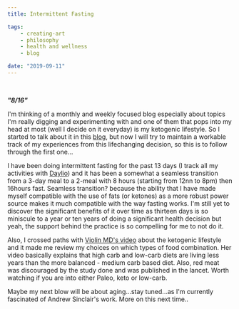 ```yaml
---
title: Intermittent Fasting

tags:
    - creating-art
    - philosophy
    - health and wellness
    - blog

date: "2019-09-11"
---
```

<br/>

***"8/16"*** 

I'm thinking of a monthly and weekly focused blog especially about topics I'm really digging and experimenting with and one of them that pops into my head at most (well I decide on it everyday) is my ketogenic lifestyle. So I started to talk about it in this [blog](https://tech-stoic.github.io/keto/), but now I will try to maintain a workable track of my experiences from this lifechanging decision, so this is to follow through the first one...

I have been doing intermittent fasting for the past 13 days (I track all my activities with [Daylio](https://daylio.webflow.io)) and it has been a somewhat a seamless transition from a 3-day meal to a 2-meal with 8 hours (starting from 12nn to 8pm) then 16hours fast. Seamless transition? because the ability that I have made myself compatible with the use of fats (or ketones) as a more robust power source makes it much compatible with the way fasting works. I'm still yet to discover the significant benefits of it over time as thirteen days is so miniscule to a year or ten years of doing a significant health decision but yeah, the support behind the practice is so compelling for me to not do it. 

Also, I crossed paths with [Violin MD's video](https://youtu.be/-gAyPKxX2H4) about the ketogenic lifestyle and it made me review my choices on which types of food combination. Her video basically explains that high carb and low-carb diets are living less years than the more balanced - medium carb based diet. Also, red meat was discouraged by the study done and was published in the lancet. Worth watching if you are into either Paleo, keto or low-carb.

Maybe my next blow will be about aging...stay tuned...as I'm currently fascinated of Andrew Sinclair's work. More on this next time..